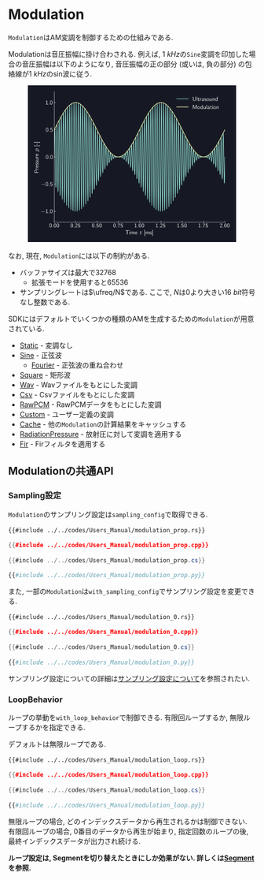 # Modulation

`Modulation`はAM変調を制御するための仕組みである.

Modulationは音圧振幅に掛け合わされる.
例えば, $\SI{1}{kHz}$の`Sine`変調を印加した場合の音圧振幅は以下のようになり, 音圧振幅の正の部分 (或いは, 負の部分) の包絡線が$\SI{1}{kHz}$のsin波に従う.

<figure>
  <img src="../fig/Users_Manual/sine_1k_mod.png"/>
</figure>

なお, 現在, `Modulation`には以下の制約がある.

* バッファサイズは最大で32768
  * 拡張モードを使用すると65536
* サンプリングレートは$\ufreq/N$である. ここで, $N$は0より大きい$\SI{16}{bit}$符号なし整数である.

SDKにはデフォルトでいくつかの種類のAMを生成するための`Modulation`が用意されている.

* [Static](./modulation/static.md) - 変調なし
* [Sine](./modulation/sine.md) - 正弦波
  * [Fourier](./modulation/fourier.md) - 正弦波の重ね合わせ
* [Square](./modulation/square.md) - 矩形波
* [Wav](./modulation/wav.md) - Wavファイルをもとにした変調
* [Csv](./modulation/csv.md) - Csvファイルをもとにした変調
* [RawPCM](./modulation/rawpcm.md) - RawPCMデータをもとにした変調
* [Custom](./modulation/custom.md) - ユーザー定義の変調
* [Cache](./modulation/cache.md) - 他の`Modulation`の計算結果をキャッシュする
* [RadiationPressure](./modulation/radiation.md) - 放射圧に対して変調を適用する
* [Fir](./modulation/fir.md) - Firフィルタを適用する

## Modulationの共通API

### Sampling設定

`Modulation`のサンプリング設定は`sampling_config`で取得できる.

```rust,edition2021
{{#include ../../codes/Users_Manual/modulation_prop.rs}}
```

```cpp
{{#include ../../codes/Users_Manual/modulation_prop.cpp}}
```

```cs
{{#include ../../codes/Users_Manual/modulation_prop.cs}}
```

```python
{{#include ../../codes/Users_Manual/modulation_prop.py}}
```

また, 一部の`Modulation`は`with_sampling_config`でサンプリング設定を変更できる.

```rust,edition2021
{{#include ../../codes/Users_Manual/modulation_0.rs}}
```

```cpp
{{#include ../../codes/Users_Manual/modulation_0.cpp}}
```

```cs
{{#include ../../codes/Users_Manual/modulation_0.cs}}
```

```python
{{#include ../../codes/Users_Manual/modulation_0.py}}
```

サンプリング設定についての詳細は[サンプリング設定について](./sampling_config.md)を参照されたい.

### LoopBehavior

ループの挙動を`with_loop_behavior`で制御できる.
有限回ループするか, 無限ループするかを指定できる.

デフォルトは無限ループである.

```rust,edition2021
{{#include ../../codes/Users_Manual/modulation_loop.rs}}
```

```cpp
{{#include ../../codes/Users_Manual/modulation_loop.cpp}}
```

```cs
{{#include ../../codes/Users_Manual/modulation_loop.cs}}
```

```python
{{#include ../../codes/Users_Manual/modulation_loop.py}}
```

無限ループの場合, どのインデックスデータから再生されるかは制御できない.
有限回ループの場合, 0番目のデータから再生が始まり, 指定回数のループの後, 最終インデックスデータが出力され続ける.

**ループ設定は, Segmentを切り替えたときにしか効果がない. 詳しくは[Segment](./segment.md)を参照.**

